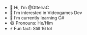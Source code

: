 - 👋 Hi, I’m @OttelraC
- 👀 I’m interested in  Videogames Dev
- 🌱 I’m currently learning C#
- 😄 Pronouns: He/Him
- ⚡ Fun fact: Still 16 lol

<!---
OttelraC/OttelraC is a ✨ special ✨ repository because its `README.md` (this file) appears on your GitHub profile.
You can click the Preview link to take a look at your changes.
--->
